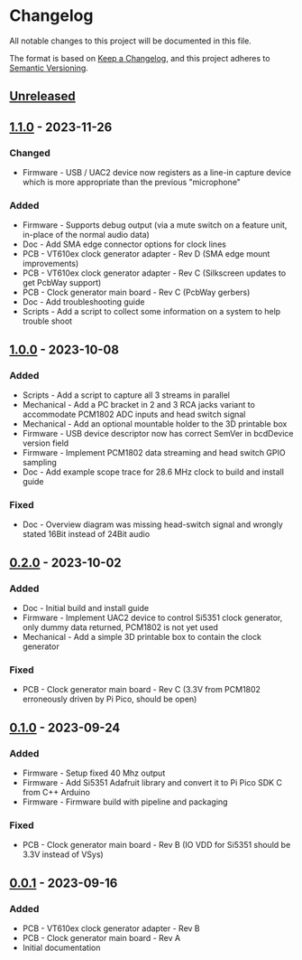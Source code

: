# Changelog

All notable changes to this project will be documented in this file.

The format is based on [Keep a Changelog](https://keepachangelog.com/en/1.0.0/),
and this project adheres to [Semantic Versioning](https://semver.org/spec/v2.0.0.html).

## [Unreleased]

## [1.1.0] - 2023-11-26

### Changed

- Firmware - USB / UAC2 device now registers as a line-in capture device which is more appropriate than the previous "microphone"

### Added

- Firmware - Supports debug output (via a mute switch on a feature unit, in-place of the normal audio data)
- Doc - Add SMA edge connector options for clock lines
- PCB - VT610ex clock generator adapter - Rev D (SMA edge mount improvements)
- PCB - VT610ex clock generator adapter - Rev C (Silkscreen updates to get PcbWay support)
- PCB - Clock generator main board - Rev C (PcbWay gerbers)
- Doc - Add troubleshooting guide
- Scripts - Add a script to collect some information on a system to help trouble shoot

## [1.0.0] - 2023-10-08

### Added

- Scripts - Add a script to capture all 3 streams in parallel
- Mechanical - Add a PC bracket in 2 and 3 RCA jacks variant to accommodate PCM1802 ADC inputs and head switch signal
- Mechanical - Add an optional mountable holder to the 3D printable box
- Firmware - USB device descriptor now has correct SemVer in bcdDevice version field
- Firmware - Implement PCM1802 data streaming and head switch GPIO sampling
- Doc - Add example scope trace for 28.6 MHz clock to build and install guide

### Fixed

- Doc - Overview diagram was missing head-switch signal and wrongly stated 16Bit instead of 24Bit audio

## [0.2.0] - 2023-10-02

### Added

- Doc - Initial build and install guide
- Firmware - Implement UAC2 device to control Si5351 clock generator, only dummy data returned, PCM1802 is not yet used
- Mechanical - Add a simple 3D printable box to contain the clock generator

### Fixed

- PCB - Clock generator main board - Rev C (3.3V from PCM1802 erroneously driven by Pi Pico, should be open)

## [0.1.0] - 2023-09-24

### Added

- Firmware - Setup fixed 40 Mhz output
- Firmware - Add Si5351 Adafruit library and convert it to Pi Pico SDK C from C++ Arduino
- Firmware - Firmware build with pipeline and packaging

### Fixed

- PCB - Clock generator main board - Rev B (IO VDD for Si5351 should be 3.3V instead of VSys)

## [0.0.1] - 2023-09-16

### Added

- PCB - VT610ex clock generator adapter - Rev B
- PCB - Clock generator main board - Rev A
- Initial documentation

[unreleased]: https://gitlab.com/wolfre/cxadc-clock-generator-audio-adc/-/compare/v1.1.0...main
[1.1.0]: https://gitlab.com/wolfre/cxadc-clock-generator-audio-adc/-/compare/v1.0.0...v1.1.0
[1.0.0]: https://gitlab.com/wolfre/cxadc-clock-generator-audio-adc/-/compare/v0.2.0...v1.0.0
[0.2.0]: https://gitlab.com/wolfre/cxadc-clock-generator-audio-adc/-/compare/v0.1.0...v0.2.0
[0.1.0]: https://gitlab.com/wolfre/cxadc-clock-generator-audio-adc/-/compare/v0.0.1...v0.1.0
[0.0.1]: https://gitlab.com/wolfre/cxadc-clock-generator-audio-adc/-/tree/v0.0.1
